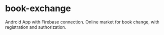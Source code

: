 # book-exchange
Android App with Firebase connection.
Online market for book change, with registration and authorization.
